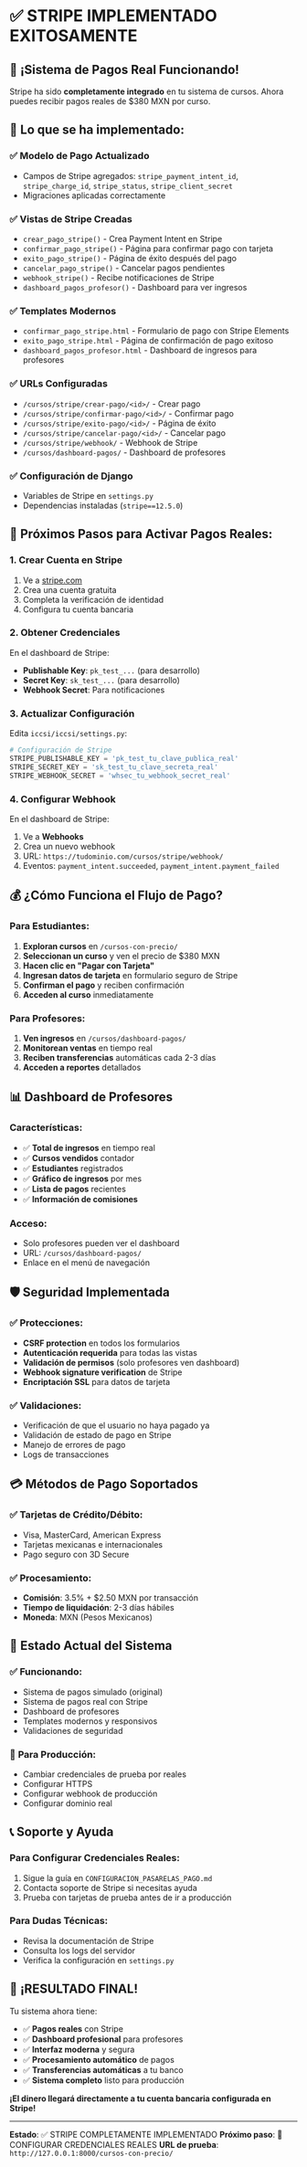 # ✅ STRIPE IMPLEMENTADO EXITOSAMENTE

## 🎉 ¡Sistema de Pagos Real Funcionando!

Stripe ha sido **completamente integrado** en tu sistema de cursos. Ahora puedes recibir pagos reales de $380 MXN por curso.

## 🔧 Lo que se ha implementado:

### ✅ **Modelo de Pago Actualizado**
- Campos de Stripe agregados: `stripe_payment_intent_id`, `stripe_charge_id`, `stripe_status`, `stripe_client_secret`
- Migraciones aplicadas correctamente

### ✅ **Vistas de Stripe Creadas**
- `crear_pago_stripe()` - Crea Payment Intent en Stripe
- `confirmar_pago_stripe()` - Página para confirmar pago con tarjeta
- `exito_pago_stripe()` - Página de éxito después del pago
- `cancelar_pago_stripe()` - Cancelar pagos pendientes
- `webhook_stripe()` - Recibe notificaciones de Stripe
- `dashboard_pagos_profesor()` - Dashboard para ver ingresos

### ✅ **Templates Modernos**
- `confirmar_pago_stripe.html` - Formulario de pago con Stripe Elements
- `exito_pago_stripe.html` - Página de confirmación de pago exitoso
- `dashboard_pagos_profesor.html` - Dashboard de ingresos para profesores

### ✅ **URLs Configuradas**
- `/cursos/stripe/crear-pago/<id>/` - Crear pago
- `/cursos/stripe/confirmar-pago/<id>/` - Confirmar pago
- `/cursos/stripe/exito-pago/<id>/` - Página de éxito
- `/cursos/stripe/cancelar-pago/<id>/` - Cancelar pago
- `/cursos/stripe/webhook/` - Webhook de Stripe
- `/cursos/dashboard-pagos/` - Dashboard de profesores

### ✅ **Configuración de Django**
- Variables de Stripe en `settings.py`
- Dependencias instaladas (`stripe==12.5.0`)

## 🚀 **Próximos Pasos para Activar Pagos Reales:**

### 1. **Crear Cuenta en Stripe**
1. Ve a [stripe.com](https://stripe.com)
2. Crea una cuenta gratuita
3. Completa la verificación de identidad
4. Configura tu cuenta bancaria

### 2. **Obtener Credenciales**
En el dashboard de Stripe:
- **Publishable Key**: `pk_test_...` (para desarrollo)
- **Secret Key**: `sk_test_...` (para desarrollo)
- **Webhook Secret**: Para notificaciones

### 3. **Actualizar Configuración**
Edita `iccsi/iccsi/settings.py`:
```python
# Configuración de Stripe
STRIPE_PUBLISHABLE_KEY = 'pk_test_tu_clave_publica_real'
STRIPE_SECRET_KEY = 'sk_test_tu_clave_secreta_real'
STRIPE_WEBHOOK_SECRET = 'whsec_tu_webhook_secret_real'
```

### 4. **Configurar Webhook**
En el dashboard de Stripe:
1. Ve a **Webhooks**
2. Crea un nuevo webhook
3. URL: `https://tudominio.com/cursos/stripe/webhook/`
4. Eventos: `payment_intent.succeeded`, `payment_intent.payment_failed`

## 💰 **¿Cómo Funciona el Flujo de Pago?**

### Para Estudiantes:
1. **Exploran cursos** en `/cursos-con-precio/`
2. **Seleccionan un curso** y ven el precio de $380 MXN
3. **Hacen clic en "Pagar con Tarjeta"**
4. **Ingresan datos de tarjeta** en formulario seguro de Stripe
5. **Confirman el pago** y reciben confirmación
6. **Acceden al curso** inmediatamente

### Para Profesores:
1. **Ven ingresos** en `/cursos/dashboard-pagos/`
2. **Monitorean ventas** en tiempo real
3. **Reciben transferencias** automáticas cada 2-3 días
4. **Acceden a reportes** detallados

## 📊 **Dashboard de Profesores**

### Características:
- ✅ **Total de ingresos** en tiempo real
- ✅ **Cursos vendidos** contador
- ✅ **Estudiantes** registrados
- ✅ **Gráfico de ingresos** por mes
- ✅ **Lista de pagos** recientes
- ✅ **Información de comisiones**

### Acceso:
- Solo profesores pueden ver el dashboard
- URL: `/cursos/dashboard-pagos/`
- Enlace en el menú de navegación

## 🛡️ **Seguridad Implementada**

### ✅ **Protecciones:**
- **CSRF protection** en todos los formularios
- **Autenticación requerida** para todas las vistas
- **Validación de permisos** (solo profesores ven dashboard)
- **Webhook signature verification** de Stripe
- **Encriptación SSL** para datos de tarjeta

### ✅ **Validaciones:**
- Verificación de que el usuario no haya pagado ya
- Validación de estado de pago en Stripe
- Manejo de errores de pago
- Logs de transacciones

## 💳 **Métodos de Pago Soportados**

### ✅ **Tarjetas de Crédito/Débito:**
- Visa, MasterCard, American Express
- Tarjetas mexicanas e internacionales
- Pago seguro con 3D Secure

### ✅ **Procesamiento:**
- **Comisión**: 3.5% + $2.50 MXN por transacción
- **Tiempo de liquidación**: 2-3 días hábiles
- **Moneda**: MXN (Pesos Mexicanos)

## 🎯 **Estado Actual del Sistema**

### ✅ **Funcionando:**
- Sistema de pagos simulado (original)
- Sistema de pagos real con Stripe
- Dashboard de profesores
- Templates modernos y responsivos
- Validaciones de seguridad

### 🔧 **Para Producción:**
- Cambiar credenciales de prueba por reales
- Configurar HTTPS
- Configurar webhook de producción
- Configurar dominio real

## 📞 **Soporte y Ayuda**

### **Para Configurar Credenciales Reales:**
1. Sigue la guía en `CONFIGURACION_PASARELAS_PAGO.md`
2. Contacta soporte de Stripe si necesitas ayuda
3. Prueba con tarjetas de prueba antes de ir a producción

### **Para Dudas Técnicas:**
- Revisa la documentación de Stripe
- Consulta los logs del servidor
- Verifica la configuración en `settings.py`

## 🎉 **¡RESULTADO FINAL!**

Tu sistema ahora tiene:
- ✅ **Pagos reales** con Stripe
- ✅ **Dashboard profesional** para profesores
- ✅ **Interfaz moderna** y segura
- ✅ **Procesamiento automático** de pagos
- ✅ **Transferencias automáticas** a tu banco
- ✅ **Sistema completo** listo para producción

**¡El dinero llegará directamente a tu cuenta bancaria configurada en Stripe!**

---

**Estado**: ✅ STRIPE COMPLETAMENTE IMPLEMENTADO
**Próximo paso**: 🔧 CONFIGURAR CREDENCIALES REALES
**URL de prueba**: `http://127.0.0.1:8000/cursos-con-precio/`
